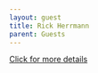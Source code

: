 ```yaml
---
layout: guest
title: Rick Herrmann
parent: Guests
---
```



<div class="badge-base LI-profile-badge" data-locale="en_US" data-size="medium" data-theme="light" 
data-type="VERTICAL" data-vanity="rickaherrmann" data-version="v1"><a class="badge-base__link 
LI-simple-link" href="https://www.linkedin.com/in/rickaherrmann?trk=profile-badge">Click for more details</a></div>


